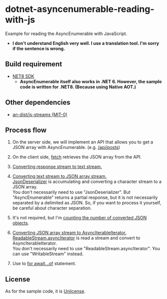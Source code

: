 # dotnet-asyncenumerable-reading-with-js
Example for reading the AsyncEnumerable with JavaScript.

* **I don't understand English very well. I use a translation tool. I'm sorry if the sentence is wrong.**

## Build requirement
* [NET8 SDK](https://dotnet.microsoft.com/en-us/download/dotnet/8.0)
  * **AsyncEnumerable itself also works in .NET 6. However, the sample code is written for .NET8. (Because using Native AOT.)**

## Other dependencies
* [an-dist/js-streams (MIT-0)](https://github.com/an-dist/js-streams)

## Process flow
1. On the server side, we will implement an API that allows you to get a JSON array with AsyncEnumerable. (e.g. [/api/posts](src/Program.cs#L45))

1. On the client side, [fetch](src/wwwroot/index.html.js#L9) retrieves the JSON array from the API.

1. [Converting response stream to text stream.](src/wwwroot/index.html.js#L16)

1. [Converting text stream to JSON array stream.](src/wwwroot/index.html.js#L17)<br>
  [JsonDeserializer](https://github.com/an-dist/js-streams/blob/latest/dist/JsonDeserializer/README.md) is accumulating and converting a character stream to a JSON array.<br>
  You don't necessarily need to use "JsonDeserializer". But  "AsyncEnumerable" returns a partial response, but it is not necessarily separated by a delimited as JSON. So, if you want to process it yourself, be careful about character separation.

1. It's not required, but I'm [counting the number of converted JSON objects](src/wwwroot/index.html.js#L18).

1. [Converting JSON array stream to AsyncIterableIterator.](src/wwwroot/index.html.js#L20)<br>
  [ReadableStream.asyncIterator](https://github.com/an-dist/js-streams/blob/latest/dist/polyfill/ReadableStream.asyncIterator/README.md) is read a stream and convert to AsyncIterableIterator.<br>
  You don't necessarily need to use "ReadableStream.asyncIterator". You can use "WritableStream" instead.

1. Use to [for await...of](https://developer.mozilla.org/en-US/docs/Web/JavaScript/Reference/Statements/for-await...of) statement.

## License
As for the sample code, it is [Unlicense](LICENSE).

